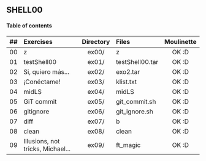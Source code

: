 ## SHELL00

#### Table of contents

|  ##  |			Exercises				|	Directory	|	Files			| Moulinette	|
|:----:|:-----------------------------------|:-------------:|:------------------|:-------------:|
|  00  |z						|	ex00/		|z	| OK :D |
|  01  |testShell00								|	ex01/		|testShell00.tar			| OK :D |
|  02  |Si, quiero más...							|	ex02/		|exo2.tar		| OK :D |
|  03  |¡Conéctame!									|	ex03/		|klist.txt				| OK :D |
|  04  |midLS					|	ex04/		|midLS	| OK :D |
|  05  |GiT commit								|	ex05/		|git_commit.sh			| OK :D |
|  06  |gitignore							|	ex06/		|git_ignore.sh		| OK :D |
|  07  |diff									|	ex07/		|b				| OK :D |
|  08  |clean							|	ex08/		|clean		| OK :D |
|  09  |Illusions, not tricks, Michael...							|	ex09/		|ft_magic		| OK :D |
